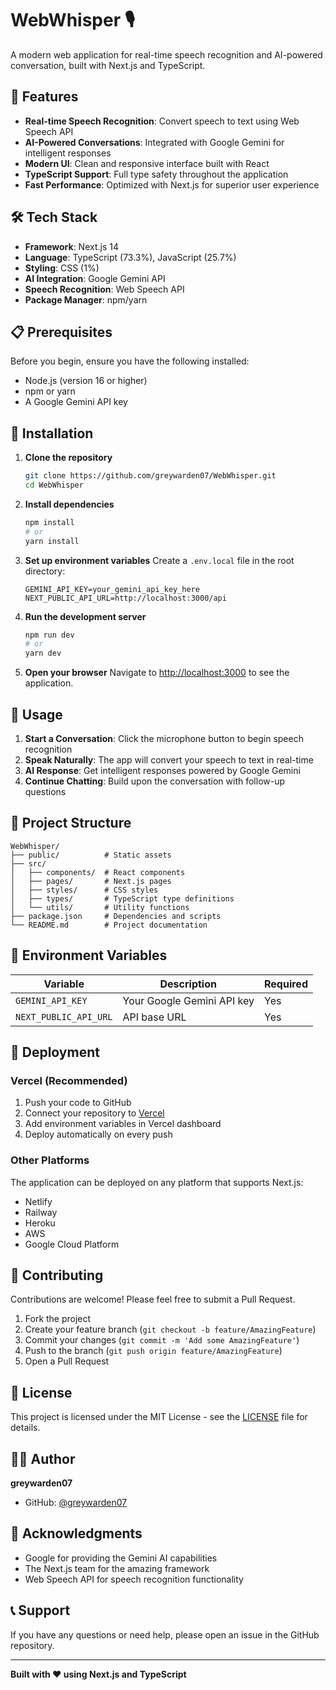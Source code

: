 # WebWhisper 🎙️

A modern web application for real-time speech recognition and AI-powered conversation, built with Next.js and TypeScript.

## 🚀 Features

- **Real-time Speech Recognition**: Convert speech to text using Web Speech API
- **AI-Powered Conversations**: Integrated with Google Gemini for intelligent responses
- **Modern UI**: Clean and responsive interface built with React
- **TypeScript Support**: Full type safety throughout the application
- **Fast Performance**: Optimized with Next.js for superior user experience

## 🛠️ Tech Stack

- **Framework**: Next.js 14
- **Language**: TypeScript (73.3%), JavaScript (25.7%)
- **Styling**: CSS (1%)
- **AI Integration**: Google Gemini API
- **Speech Recognition**: Web Speech API
- **Package Manager**: npm/yarn

## 📋 Prerequisites

Before you begin, ensure you have the following installed:
- Node.js (version 16 or higher)
- npm or yarn
- A Google Gemini API key

## 🔧 Installation

1. **Clone the repository**
   ```bash
   git clone https://github.com/greywarden07/WebWhisper.git
   cd WebWhisper
   ```

2. **Install dependencies**
   ```bash
   npm install
   # or
   yarn install
   ```

3. **Set up environment variables**
   Create a `.env.local` file in the root directory:
   ```env
   GEMINI_API_KEY=your_gemini_api_key_here
   NEXT_PUBLIC_API_URL=http://localhost:3000/api
   ```

4. **Run the development server**
   ```bash
   npm run dev
   # or
   yarn dev
   ```

5. **Open your browser**
   Navigate to [http://localhost:3000](http://localhost:3000) to see the application.

## 🚦 Usage

1. **Start a Conversation**: Click the microphone button to begin speech recognition
2. **Speak Naturally**: The app will convert your speech to text in real-time
3. **AI Response**: Get intelligent responses powered by Google Gemini
4. **Continue Chatting**: Build upon the conversation with follow-up questions

## 📂 Project Structure

```
WebWhisper/
├── public/          # Static assets
├── src/
│   ├── components/  # React components
│   ├── pages/       # Next.js pages
│   ├── styles/      # CSS styles
│   ├── types/       # TypeScript type definitions
│   └── utils/       # Utility functions
├── package.json     # Dependencies and scripts
└── README.md        # Project documentation
```

## 🔑 Environment Variables

| Variable | Description | Required |
|----------|-------------|----------|
| `GEMINI_API_KEY` | Your Google Gemini API key | Yes |
| `NEXT_PUBLIC_API_URL` | API base URL | Yes |

## 🚀 Deployment

### Vercel (Recommended)

1. Push your code to GitHub
2. Connect your repository to [Vercel](https://vercel.com)
3. Add environment variables in Vercel dashboard
4. Deploy automatically on every push

### Other Platforms

The application can be deployed on any platform that supports Next.js:
- Netlify
- Railway
- Heroku
- AWS
- Google Cloud Platform

## 🤝 Contributing

Contributions are welcome! Please feel free to submit a Pull Request.

1. Fork the project
2. Create your feature branch (`git checkout -b feature/AmazingFeature`)
3. Commit your changes (`git commit -m 'Add some AmazingFeature'`)
4. Push to the branch (`git push origin feature/AmazingFeature`)
5. Open a Pull Request

## 📄 License

This project is licensed under the MIT License - see the [LICENSE](LICENSE) file for details.

## 👨‍💻 Author

**greywarden07**
- GitHub: [@greywarden07](https://github.com/greywarden07)

## 🙏 Acknowledgments

- Google for providing the Gemini AI capabilities
- The Next.js team for the amazing framework
- Web Speech API for speech recognition functionality

## 📞 Support

If you have any questions or need help, please open an issue in the GitHub repository.

---

**Built with ❤️ using Next.js and TypeScript**
